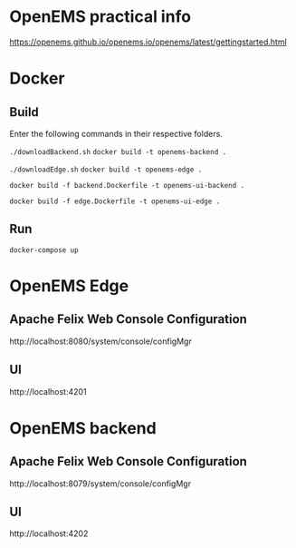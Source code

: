 # OpenEMS practical info

https://openems.github.io/openems.io/openems/latest/gettingstarted.html

# Docker

## Build

Enter the following commands in their respective folders.

`./downloadBackend.sh`
`docker build -t openems-backend .`

`./downloadEdge.sh`
`docker build -t openems-edge .`

`docker build -f backend.Dockerfile -t openems-ui-backend .`

`docker build -f edge.Dockerfile -t openems-ui-edge .`

## Run

`docker-compose up`

# OpenEMS Edge
## Apache Felix Web Console Configuration 
http://localhost:8080/system/console/configMgr

## UI
http://localhost:4201


# OpenEMS backend
## Apache Felix Web Console Configuration 
http://localhost:8079/system/console/configMgr

## UI
http://localhost:4202
